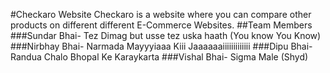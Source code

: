 #Checkaro Website 
Checkaro is a website where you can compare other products on different different E-Commerce Websites.
##Team Members
###Sundar Bhai- Tez Dimag but usse tez uska haath (You know You Know)
###Nirbhay Bhai- Narmada Mayyyiaaa Kiii Jaaaaaaiiiiiiiiiiiii
###Dipu Bhai- Randua Chalo Bhopal Ke Karaykarta
###Vishal Bhai- Sigma Male (Shyd)

